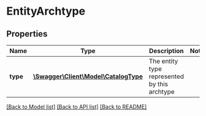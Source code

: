 # EntityArchtype

## Properties
Name | Type | Description | Notes
------------ | ------------- | ------------- | -------------
**type** | [**\Swagger\Client\Model\CatalogType**](CatalogType.md) | The entity type represented by this archtype | 

[[Back to Model list]](../README.md#documentation-for-models) [[Back to API list]](../README.md#documentation-for-api-endpoints) [[Back to README]](../README.md)


